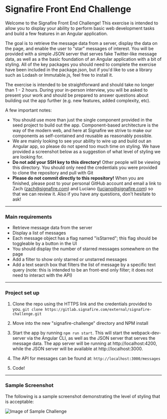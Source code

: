 # Signafire Front End Challenge

Welcome to the Signafire Front End Challenge! This exercise is intended to allow you to display your ability to perform basic web development tasks 
and build a few features in an Angular application.

The goal is to retrieve the message data from a server, display the data on the page, and enable the user to "star" messages of interest. You will 
be provided with a simple JSON server that serves fake Twitter-like message data, as well as a the basic foundation of an Angular application with a 
bit of styling. All of the key packages you should need to complete the exercise have been included in the package.json, but if you'd like to use a 
library such as Lodash or Immutable.js, feel free to install it.

The exercise is intended to be straightforward and should take no longer than 1 - 2 hours. During your in-person interview, you will be asked to 
present your work and should be prepared to answer questions about building out the app further (e.g. new features, added complexity, etc).

A few important notes:
- You should use more than just the single component provided in the seed project to build out the app. Component-based architecture is the way of the modern web, 
and here at Signafire we strive to make our components as self-contained and reusable as reasonably possible.
- We are mainly looking to see your ability to wire up and build out an Angular app, so please do not spend too much time on styling. We have 
provided a screenshot below as a suggestion of what level of styling we are looking for.
- **Do not add your SSH key to this directory!** Other people will be viewing this directory. You should only need the credentials you were provided to clone the repository and pull with Git
- **Please do not commit directly to this repository!** When you are finished, please post to your personal GitHub account and email a link to Zach (zach@signafire.com) 
and Luciano (luciano@signafire.com) so that we can review it. Also if you have any questions, don't hesitate to ask!

---

### Main requirements
- Retrieve message data from the server
- Display a list of messages
- Each message object has a flag named "isStarred"; this flag should be toggleable by a button in the UI
- You should display the number of starred messages somewhere on the page
- Add a filter to show only starred or unstarred messages
- Add a text search box that filters the list of message by a specific text query (note: this is intended to be an front-end only filter; it does not 
need to interact with the API)

---

### Project set up

1) Clone the repo using the HTTPS link and the credentials provided to you.
```git clone https://gitlab.signafire.com/external/signafire-challenge.git```

2) Move into the new "signafire-challenge" directory and NPM install

3) Start the app by running `npm run start`. This will start the webpack-dev-server via the Angular CLI, as well as the JSON server that serves the message data.
The app server will be running at http://localhost:4200, while the JSON server will be available at http://localhost:3000.

4) The API for messages can be found at: `http://localhost:3000/messages`

5) Code!

---

### Sample Screenshot

The following is a sample screenshot demonstrating the level of styling that is acceptable:

![Image of Sample Challenge](src/assets/sample.png)
